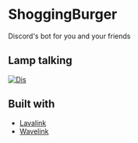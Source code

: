 # ShoggingBurger

Discord's bot for you and your friends

## Lamp talking
[![Dis](https://img.shields.io/discord/698939991891509258?color=937299DA&label=Burger&logo=discord&logoColor=white&style=plastic)]()

## Built with
* [Lavalink](https://github.com/Frederikam/Lavalink)
* [Wavelink](https://github.com/PythonistaGuild/Wavelink)
